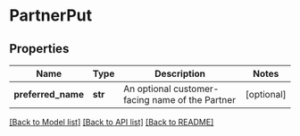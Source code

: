 # PartnerPut

## Properties
Name | Type | Description | Notes
------------ | ------------- | ------------- | -------------
**preferred_name** | **str** | An optional customer-facing name of the Partner | [optional] 

[[Back to Model list]](../README.md#documentation-for-models) [[Back to API list]](../README.md#documentation-for-api-endpoints) [[Back to README]](../README.md)

